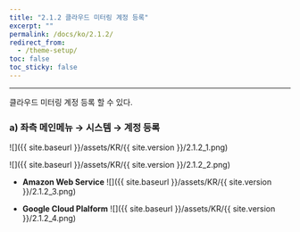 ```yaml
---
title: "2.1.2 클라우드 미터링 계정 등록"
excerpt: ""
permalink: /docs/ko/2.1.2/
redirect_from:
  - /theme-setup/
toc: false
toc_sticky: false
---
```


---

클라우드 미터링 계정 등록 할 수 있다.

### a\) 좌측 메인메뉴 → 시스템 → 계정 등록
![]({{ site.baseurl }}/assets/KR/{{ site.version }}/2.1.2_1.png)

![]({{ site.baseurl }}/assets/KR/{{ site.version }}/2.1.2_2.png)

* **Amazon Web Service**
![]({{ site.baseurl }}/assets/KR/{{ site.version }}/2.1.2_3.png)

* **Google Cloud Plalform**
![]({{ site.baseurl }}/assets/KR/{{ site.version }}/2.1.2_4.png)